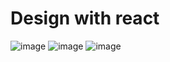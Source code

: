 # Design with react
![image](https://github.com/user-attachments/assets/61120371-b7f9-4804-8436-c6671c1a2e56)
![image](https://github.com/user-attachments/assets/43e1e0c5-6f02-445c-b9f6-70f6a3b870aa)
![image](https://github.com/user-attachments/assets/52a6e15d-7cc0-45bb-bb2a-f804dfdedf36)
